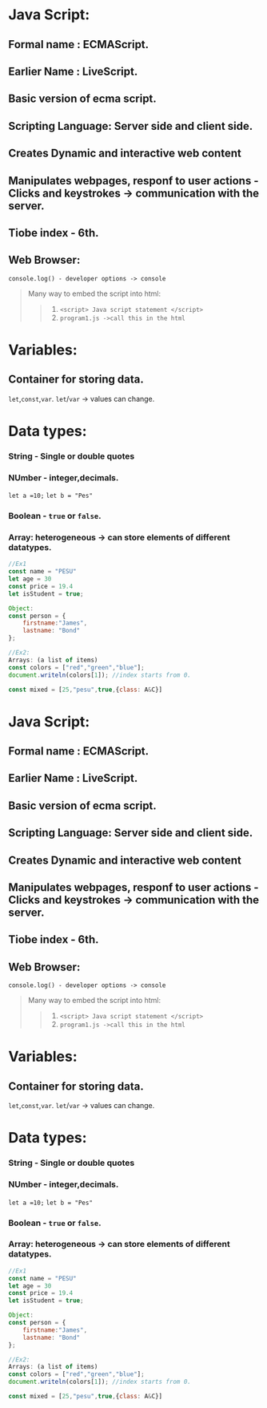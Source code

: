 # Java Script:
## Formal name : ECMAScript.
## Earlier Name : LiveScript.
##  Basic version of ecma script.
## Scripting Language: Server side and client side.
## Creates Dynamic and interactive web content
## Manipulates webpages, responf to user actions -Clicks and keystrokes -> communication with the server.
## Tiobe index - 6th.
## Web Browser:
`console.log() - developer options -> console`
>Many way to embed the script into html:
>> 1. `<script> Java script statement </script>`
>> 2. `program1.js ->call this in the html`
# Variables:
## Container for storing data.
`let`,`const`,`var`.
`let`/`var` -> values can change.
# Data types:
### String - Single or double quotes
### NUmber - integer,decimals.
`let a =10;`
`let b = "Pes"`
### Boolean - `true` or `false`.
### Array: heterogeneous -> can store elements of different datatypes.
```javascript
//Ex1
const name = "PESU"
let age = 30
const price = 19.4
let isStudent = true;

Object:
const person = {
    firstname:"James",
    lastname: "Bond"
};
```
```javascript
//Ex2:
Arrays: (a list of items)
const colors = ["red","green","blue"];
document.writeln(colors[1]); //index starts from 0.

const mixed = [25,"pesu",true,{class: A&C}]
```

# Java Script:
## Formal name : ECMAScript.
## Earlier Name : LiveScript.
##  Basic version of ecma script.
## Scripting Language: Server side and client side.
## Creates Dynamic and interactive web content
## Manipulates webpages, responf to user actions -Clicks and keystrokes -> communication with the server.
## Tiobe index - 6th.
## Web Browser:
`console.log() - developer options -> console`
>Many way to embed the script into html:
>> 1. `<script> Java script statement </script>`
>> 2. `program1.js ->call this in the html`
# Variables:
## Container for storing data.
`let`,`const`,`var`.
`let`/`var` -> values can change.
# Data types:
### String - Single or double quotes
### NUmber - integer,decimals.
`let a =10;`
`let b = "Pes"`
### Boolean - `true` or `false`.
### Array: heterogeneous -> can store elements of different datatypes.
```javascript
//Ex1
const name = "PESU"
let age = 30
const price = 19.4
let isStudent = true;

Object:
const person = {
    firstname:"James",
    lastname: "Bond"
};
```
```javascript
//Ex2:
Arrays: (a list of items)
const colors = ["red","green","blue"];
document.writeln(colors[1]); //index starts from 0.

const mixed = [25,"pesu",true,{class: A&C}]
```